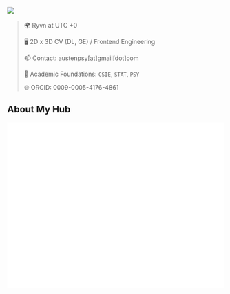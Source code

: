 ![](https://komarev.com/ghpvc/?username=hc-psy)



> 🌍 Ryvn at UTC +0
> 
> 🖥️ 2D x 3D CV (DL, GE) / Frontend Engineering
> 
> 📫 Contact: austenpsy\[at\]gmail\[dot\]com
> 
> 🔬 Academic Foundations: `CSIE`, `STAT`, `PSY`
> 
> 🌐 ORCID: 0009-0005-4176-4861


<!---
hc-psy/hc-psy is a ✨ special ✨ repository because its `README.md` (this file) appears on your GitHub profile.
You can click the Preview link to take a look at your changes.
--->

## About My Hub

![Metrics](https://github.com/hc-psy/hc-psy/blob/main/github-metrics.svg)
